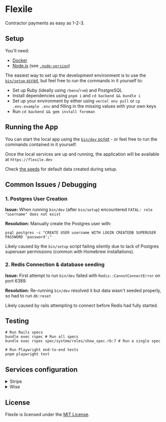 # Flexile

Contractor payments as easy as 1-2-3.

## Setup

You'll need:

- [Docker](https://docs.docker.com/engine/install/)
- [Node.js](https://nodejs.org/en/download) (see [`.node-version`](.node-version))

The easiest way to set up the development environment is to use the [`bin/setup` script](bin/setup), but feel free to run the commands in it yourself to:

- Set up Ruby (ideally using `rbenv`/`rvm`) and PostgreSQL
- Install dependencies using `pnpm i` and `cd backend && bundle i`
- Set up your environment by either using `vercel env pull` or `cp .env.example .env` and filling in the missing values with your own keys
- Run `cd backend && gem install foreman`

## Running the App

You can start the local app using the [`bin/dev` script](bin/dev) - or feel free to run the commands contained in it yourself.

Once the local services are up and running, the application will be available at `https://flexile.dev`

Check [the seeds](backend/config/data/seed_templates/gumroad.json) for default data created during setup.

## Common Issues / Debugging

### 1. Postgres User Creation

**Issue:** When running `bin/dev` (after `bin/setup`) encountered `FATAL: role "username" does not exist`

**Resolution:** Manually create the Postgres user with:

```
psql postgres -c "CREATE USER username WITH LOGIN CREATEDB SUPERUSER PASSWORD 'password';"
```

Likely caused by the `bin/setup` script failing silently due to lack of Postgres superuser permissions (common with Homebrew installations).

### 2. Redis Connection & database seeding

**Issue:** First attempt to run `bin/dev` failed with `Redis::CannotConnectError` on port 6389.

**Resolution:** Re-running `bin/dev` resolved it but data wasn't seeded properly, so had to run `db:reset`

Likely caused by rails attempting to connect before Redis had fully started.

## Testing

```shell
# Run Rails specs
bundle exec rspec # Run all specs
bundle exec rspec spec/system/roles/show_spec.rb:7 # Run a single spec

# Run Playwright end-to-end tests
pnpm playwright test
```

## Services configuration

<details>
<summary>Stripe</summary>

1. Go to your `Developers` dashboard at [stripe.com](https://stripe.com).
2. Turn on `Test mode`.
3. Go to the `API Keys` tab and copy the Publishable Key into `NEXT_PUBLIC_STRIPE_PUBLISHABLE_KEY` and Secret Key into `STRIPE_SECRET_KEY` in the .env file.
   ![Stripe Secret Key](https://github.com/user-attachments/assets/0830b226-f2c2-4b92-a28f-f4682ad03ec0)

</details>

<details>
<summary>Wise</summary>

1. Go to [sandbox.transferwise.tech](https://sandbox.transferwise.tech/) and make a brand new Wise account using the register option and following Wise instructions.
2. Once you got your account set up click on your profile.
   ![Wise Sandbox Page](https://github.com/user-attachments/assets/bb8da9f7-a2cc-4c92-906c-a01c62df9870)
3. Copy your Membership number and paste it into `WISE_PROFILE_ID` in the .env file.
   ![Wise Sandbox Profile Settings](https://github.com/user-attachments/assets/790a43be-e41f-47ef-8ef9-05b6c8117cfc)
4. Go to Integrations and Tools and then to API tokens.
5. Create a new API token making sure it is set to Full Access.
6. Reveal the full API key and copy it into `WISE_API_KEY` in the .env file.
   ![Wise Sandbox API Settings](https://github.com/user-attachments/assets/f20be40f-0790-4435-abe6-8077a6c86fc3)

</details>

## License

Flexile is licensed under the [MIT License](LICENSE.md).
